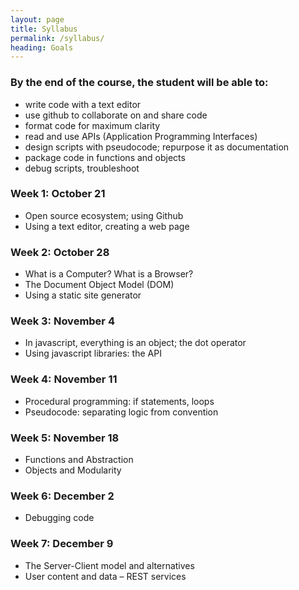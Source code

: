 ```yaml
---
layout: page
title: Syllabus
permalink: /syllabus/
heading: Goals
---
```


### By the end of the course, the student will be able to:
- write code with a text editor
- use github to collaborate on and share code
- format code for maximum clarity
- read and use APIs (Application Programming Interfaces)
- design scripts with pseudocode; repurpose it as documentation
- package code in functions and objects
- debug scripts, troubleshoot

### Week 1: October 21
- Open source ecosystem; using Github
- Using a text editor, creating a web page

### Week 2: October 28
- What is a Computer?  What is a Browser?
- The Document Object Model (DOM)
- Using a static site generator

### Week 3: November 4
- In javascript, everything is an object; the dot operator
- Using javascript libraries: the API

### Week 4: November 11
- Procedural programming: if statements, loops
- Pseudocode: separating logic from convention

### Week 5: November 18
- Functions and Abstraction
- Objects and Modularity

### Week 6: December 2
- Debugging code

### Week 7: December 9
- The Server-Client model and alternatives
- User content and data
– REST services
